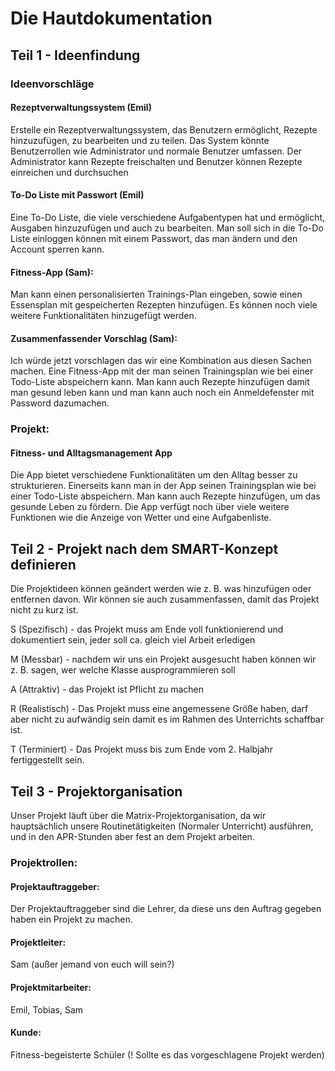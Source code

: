 # Die Hautdokumentation

## Teil 1 - Ideenfindung

### Ideenvorschläge

#### Rezeptverwaltungssystem (Emil)
Erstelle ein Rezeptverwaltungssystem, das Benutzern ermöglicht, Rezepte hinzuzufügen, zu bearbeiten und zu teilen. Das System könnte Benutzerrollen wie Administrator und normale Benutzer umfassen. Der Administrator kann Rezepte freischalten und Benutzer können Rezepte einreichen und durchsuchen

#### To-Do Liste mit Passwort (Emil)
Eine To-Do Liste, die viele verschiedene Aufgabentypen hat und ermöglicht, Ausgaben hinzuzufügen und auch zu bearbeiten. Man soll sich in die To-Do Liste einloggen können mit einem Passwort, das man ändern und den Account sperren kann.

#### Fitness-App (Sam):

Man kann einen personalisierten Trainings-Plan eingeben, sowie einen Essensplan mit gespeicherten Rezepten hinzufügen. Es können noch viele weitere Funktionalitäten hinzugefügt werden.

#### Zusammenfassender Vorschlag (Sam):

Ich würde jetzt vorschlagen das wir eine Kombination aus diesen Sachen machen. Eine Fitness-App mit
der man seinen Trainingsplan wie bei einer Todo-Liste abspeichern kann. Man kann auch Rezepte hinzufügen
damit man gesund leben kann und man kann auch noch ein Anmeldefenster mit Password dazumachen.

### Projekt:

#### Fitness- und Alltagsmanagement App

Die App bietet verschiedene Funktionalitäten um den Alltag besser zu strukturieren.
Einerseits kann man in der App seinen Trainingsplan wie bei einer Todo-Liste abspeichern. Man kann auch Rezepte hinzufügen,
um das gesunde Leben zu fördern. Die App verfügt noch über
viele weitere Funktionen wie die Anzeige von Wetter und eine Aufgabenliste.


## Teil 2 - Projekt nach dem SMART-Konzept definieren

Die Projektideen können geändert werden wie z. B. was hinzufügen oder entfernen davon. Wir können sie auch zusammenfassen, damit das Projekt nicht zu kurz ist.

S (Spezifisch) - das Projekt muss am Ende voll funktionierend und dokumentiert sein, jeder soll ca. gleich viel Arbeit erledigen

M (Messbar) - nachdem wir uns ein Projekt ausgesucht haben können wir z. B. sagen, wer welche Klasse ausprogrammieren soll

A (Attraktiv) - das Projekt ist Pflicht zu machen

R (Realistisch) - Das Projekt muss eine angemessene Größe haben, darf aber nicht zu aufwändig sein damit
es im Rahmen des Unterrichts schaffbar ist.

T (Terminiert) - Das Projekt muss bis zum Ende vom 2. Halbjahr fertiggestellt sein.

## Teil 3 - Projektorganisation

Unser Projekt läuft über die Matrix-Projektorganisation, da wir hauptsächlich unsere Routinetätigkeiten
(Normaler Unterricht) ausführen, und in den APR-Stunden aber fest an dem Projekt arbeiten.

### Projektrollen:

#### Projektauftraggeber:

Der Projektauftraggeber sind die Lehrer, da diese uns den Auftrag gegeben haben ein Projekt zu machen.

#### Projektleiter:

Sam (außer jemand von euch will sein?)

#### Projektmitarbeiter:

Emil, Tobias, Sam

#### Kunde:

Fitness-begeisterte Schüler (! Sollte es das vorgeschlagene Projekt werden)
